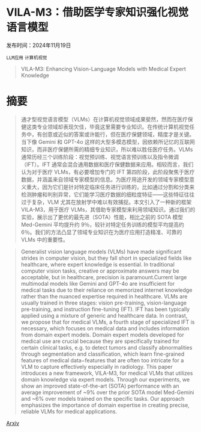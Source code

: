 # VILA-M3：借助医学专家知识强化视觉语言模型

发布时间：2024年11月19日

`LLM应用` `计算机视觉`

> VILA-M3: Enhancing Vision-Language Models with Medical Expert Knowledge

# 摘要

> 通才型视觉语言模型（VLMs）在计算机视觉领域成果斐然，然而在医疗保健这类专业领域却表现欠佳，毕竟这里需要专业知识。在传统计算机视觉任务中，有创意或近似的答案或许能行，但在医疗保健领域，精度才是关键。当下像 Gemini 和 GPT-4o 这样的大型多模态模型，因依赖所记忆的互联网知识，而非医疗保健所需的精细专业知识，所以难以胜任医疗任务。VLMs 通常历经三个训练阶段：视觉预训练、视觉语言预训练以及指令微调（IFT）。IFT 通常会混合通用数据和医疗保健数据来应用。相较而言，我们认为对于医疗 VLMs，有必要增加专门的 IFT 第四阶段，此阶段聚焦于医疗数据，并涵盖来自领域专家模型的信息。为医疗用途开发的领域专家模型意义重大，因为它们是针对特定临床任务进行训练的，比如通过分割和分类来检测肿瘤和判别异常，它们能学习医疗数据的细粒度特征——这些特征往往过于复杂，VLM 尤其在放射学中难以有效捕捉。本文引入了一种新的框架 VILA-M3，用于医疗 VLMs，其借助专家模型来利用领域知识。通过我们的实验，展示出了更优的最先进（SOTA）性能，相比之前的 SOTA 模型 Med-Gemini 平均提升约 9％，较针对特定任务训练的模型平均提高约 6％。我们的方法凸显了领域专业知识在为医疗应用打造精准、可靠的 VLMs 中的重要性。

> Generalist vision language models (VLMs) have made significant strides in computer vision, but they fall short in specialized fields like healthcare, where expert knowledge is essential. In traditional computer vision tasks, creative or approximate answers may be acceptable, but in healthcare, precision is paramount.Current large multimodal models like Gemini and GPT-4o are insufficient for medical tasks due to their reliance on memorized internet knowledge rather than the nuanced expertise required in healthcare. VLMs are usually trained in three stages: vision pre-training, vision-language pre-training, and instruction fine-tuning (IFT). IFT has been typically applied using a mixture of generic and healthcare data. In contrast, we propose that for medical VLMs, a fourth stage of specialized IFT is necessary, which focuses on medical data and includes information from domain expert models. Domain expert models developed for medical use are crucial because they are specifically trained for certain clinical tasks, e.g. to detect tumors and classify abnormalities through segmentation and classification, which learn fine-grained features of medical data$-$features that are often too intricate for a VLM to capture effectively especially in radiology. This paper introduces a new framework, VILA-M3, for medical VLMs that utilizes domain knowledge via expert models. Through our experiments, we show an improved state-of-the-art (SOTA) performance with an average improvement of ~9% over the prior SOTA model Med-Gemini and ~6% over models trained on the specific tasks. Our approach emphasizes the importance of domain expertise in creating precise, reliable VLMs for medical applications.

[Arxiv](https://arxiv.org/abs/2411.12915)